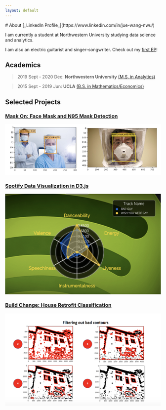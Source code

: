 ```yaml
---
layout: default
---
```

<meta property=”og:image” content=”https://im-daniel-wang.github.io/assets/img/IMG_6772.jpeg”/>
# About
[_LinkedIn Profile_](https://www.linkedin.com/in/jue-wang-nwu/)

I am currently a student at Northwestern University studying data science and analytics. 

I am also an electric guitarist and singer-songwriter. Check out my [first EP](https://www.youtube.com/watch?v=2wTOEEMsGvI)!

## Academics
> 2019 Sept - 2020 Dec: __Northwestern University__ [(M.S. in Analytics)](https://www.mccormick.northwestern.edu/analytics/)

> 2015 Sept - 2019 Jun: __UCLA__ [(B.S. in Mathematics/Economics)](https://www.math.ucla.edu/)


## Selected Projects

### [Mask On: Face Mask and N95 Mask Detection](https://github.com/im-daniel-wang/MaskOn-Clinical-and-N95-Mask-Detector)

![Octocat](/assets/img/mask.png)


### [Spotify Data Visualization in D3.js](https://im-daniel-wang.github.io/spotify_viz.github.io/)

![Octocat](/assets/img/spotify-1.png)

### [Build Change: House Retrofit Classification](https://github.com/im-daniel-wang/Build_Change)

![Octocat](/assets/img/real_img_process.png)


<!-- Text can be **bold**, _italic_, or ~~strikethrough~~.

[Link to another page](./another-page.html).

There should be whitespace between paragraphs.

There should be whitespace between paragraphs. We recommend including a README, or a file with information about your project.

# Header 1

This is a normal paragraph following a header. GitHub is a code hosting platform for version control and collaboration. It lets you and others work together on projects from anywhere.

## Header 2

> This is a blockquote following a header.
>
> When something is important enough, you do it even if the odds are not in your favor.

### Header 3

```js
// Javascript code with syntax highlighting.
var fun = function lang(l) {
  dateformat.i18n = require('./lang/' + l)
  return true;
}
```

```ruby
# Ruby code with syntax highlighting
GitHubPages::Dependencies.gems.each do |gem, version|
  s.add_dependency(gem, "= #{version}")
end
```

#### Header 4

*   This is an unordered list following a header.
*   This is an unordered list following a header.
*   This is an unordered list following a header.

##### Header 5

1.  This is an ordered list following a header.
2.  This is an ordered list following a header.
3.  This is an ordered list following a header.

###### Header 6

| head1        | head two          | three |
|:-------------|:------------------|:------|
| ok           | good swedish fish | nice  |
| out of stock | good and plenty   | nice  |
| ok           | good `oreos`      | hmm   |
| ok           | good `zoute` drop | yumm  |

### There's a horizontal rule below this.

* * *

### Here is an unordered list:

*   Item foo
*   Item bar
*   Item baz
*   Item zip

### And an ordered list:

1.  Item one
1.  Item two
1.  Item three
1.  Item four

### And a nested list:

- level 1 item
  - level 2 item
  - level 2 item
    - level 3 item
    - level 3 item
- level 1 item
  - level 2 item
  - level 2 item
  - level 2 item
- level 1 item
  - level 2 item
  - level 2 item
- level 1 item

### Small image

![Octocat](https://github.githubassets.com/images/icons/emoji/octocat.png)

### Large image

![Branching](https://guides.github.com/activities/hello-world/branching.png)


### Definition lists can be used with HTML syntax.

<dl>
<dt>Name</dt>
<dd>Godzilla</dd>
<dt>Born</dt>
<dd>1952</dd>
<dt>Birthplace</dt>
<dd>Japan</dd>
<dt>Color</dt>
<dd>Green</dd>
</dl>

```
Long, single-line code blocks should not wrap. They should horizontally scroll if they are too long. This line should be long enough to demonstrate this.
```

```
The final element.
``` -->
